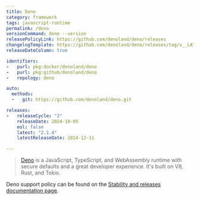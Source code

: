 ```yaml
---
title: Deno
category: framework
tags: javascript-runtime
permalink: /deno
versionCommand: deno --version
releasePolicyLink: https://github.com/denoland/deno/releases
changelogTemplate: https://github.com/denoland/deno/releases/tag/v__LATEST__
releaseDateColumn: true

identifiers:
-   purl: pkg:docker/denoland/deno
-   purl: pkg:github/denoland/deno
-   repology: deno

auto:
  methods:
  -   git: https://github.com/denoland/deno.git

releases:
-   releaseCycle: "2"
    releaseDate: 2024-10-09
    eol: false
    latest: "2.1.4"
    latestReleaseDate: 2024-12-11

---
```


> [Deno](https://deno.com) is a JavaScript, TypeScript, and WebAssembly runtime with
> secure defaults and a great developer experience. It's built on V8, Rust, and Tokio.

Deno support policy can be found on the
[Stability and releases documentation page](https://docs.deno.com/runtime/fundamentals/stability_and_releases/).
